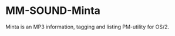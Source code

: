 MM-SOUND-Minta
==============

Minta is an MP3 information, tagging and listing PM-utility for OS/2.
